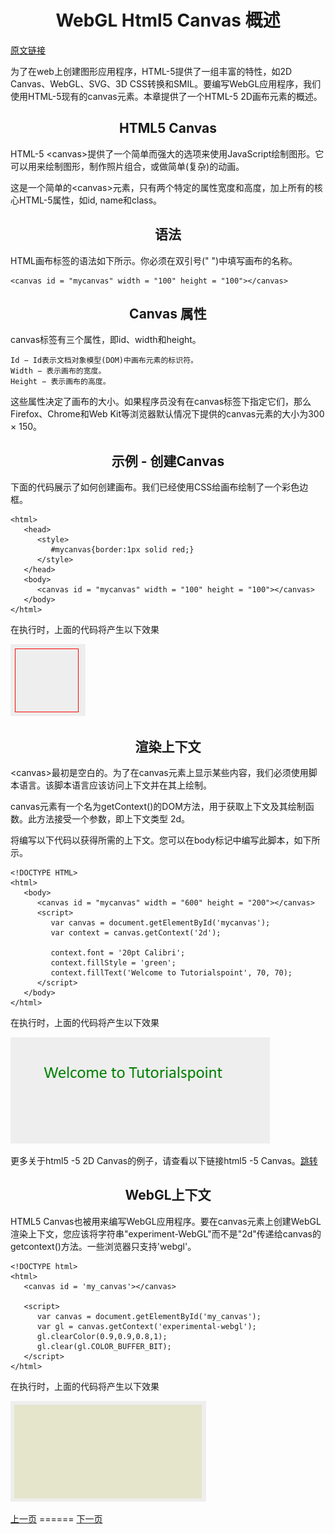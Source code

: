 <h1 align="center">WebGL Html5 Canvas 概述</h1>

[原文链接](https://www.tutorialspoint.com/webgl/html5_canvas_overview.htm)

为了在web上创建图形应用程序，HTML-5提供了一组丰富的特性，如2D Canvas、WebGL、SVG、3D CSS转换和SMIL。要编写WebGL应用程序，我们使用HTML-5现有的canvas元素。本章提供了一个HTML-5 2D画布元素的概述。

<h2 align="center">HTML5 Canvas</h2>

HTML-5 \<canvas\>提供了一个简单而强大的选项来使用JavaScript绘制图形。它可以用来绘制图形，制作照片组合，或做简单(复杂)的动画。

这是一个简单的\<canvas\>元素，只有两个特定的属性宽度和高度，加上所有的核心HTML-5属性，如id, name和class。

<h2 align="center">语法</h2>

HTML画布标签的语法如下所示。你必须在双引号(" ")中填写画布的名称。

```
<canvas id = "mycanvas" width = "100" height = "100"></canvas>
```

<h2 align="center">Canvas 属性</h2>

canvas标签有三个属性，即id、width和height。

    Id − Id表示文档对象模型(DOM)中画布元素的标识符。
    Width − 表示画布的宽度。
    Height − 表示画布的高度。

这些属性决定了画布的大小。如果程序员没有在canvas标签下指定它们，那么Firefox、Chrome和Web Kit等浏览器默认情况下提供的canvas元素的大小为300 × 150。

<h2 align="center">示例 - 创建Canvas</h2>

下面的代码展示了如何创建画布。我们已经使用CSS给画布绘制了一个彩色边框。

```
<html>
   <head>
      <style>
         #mycanvas{border:1px solid red;}
      </style>
   </head>
   <body>
      <canvas id = "mycanvas" width = "100" height = "100"></canvas>
   </body>
</html>
```

在执行时，上面的代码将产生以下效果

![](./img/canvas_0.png)

<h2 align="center">渲染上下文</h2>

\<canvas\>最初是空白的。为了在canvas元素上显示某些内容，我们必须使用脚本语言。该脚本语言应该访问上下文并在其上绘制。

canvas元素有一个名为getContext()的DOM方法，用于获取上下文及其绘制函数。此方法接受一个参数，即上下文类型 2d。

将编写以下代码以获得所需的上下文。您可以在body标记中编写此脚本，如下所示。

```
<!DOCTYPE HTML>
<html>
   <body>
      <canvas id = "mycanvas" width = "600" height = "200"></canvas>
      <script>
         var canvas = document.getElementById('mycanvas');
         var context = canvas.getContext('2d');
			
         context.font = '20pt Calibri';
         context.fillStyle = 'green';
         context.fillText('Welcome to Tutorialspoint', 70, 70);
      </script>
   </body>
</html>
```
在执行时，上面的代码将产生以下效果

![](./img/canvas_1.png)

更多关于html5 -5 2D Canvas的例子，请查看以下链接html5 -5 Canvas。[跳转](https://www.tutorialspoint.com/html5/html5_canvas.htm)


<h2 align="center">WebGL上下文</h2>

HTML5 Canvas也被用来编写WebGL应用程序。要在canvas元素上创建WebGL渲染上下文，您应该将字符串"experiment-WebGL"而不是"2d"传递给canvas的getcontext()方法。一些浏览器只支持'webgl'。

```
<!DOCTYPE html>
<html>
   <canvas id = 'my_canvas'></canvas>
	
   <script>
      var canvas = document.getElementById('my_canvas');
      var gl = canvas.getContext('experimental-webgl');
      gl.clearColor(0.9,0.9,0.8,1);
      gl.clear(gl.COLOR_BUFFER_BIT);
   </script>
</html>
```
在执行时，上面的代码将产生以下效果

![](./img/canvas_2.png)

[上一页](./webgl-introduction.md) ====== [下一页](./webgl-basics.md)